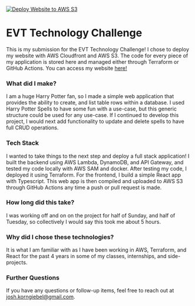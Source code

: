 [![Deploy Website to AWS S3](https://github.com/jkorn8/evt-challenge/actions/workflows/main.yaml/badge.svg)](https://github.com/jkorn8/evt-challenge/actions/workflows/main.yaml)

# EVT Technology Challenge
This is my submission for the EVT Technology Challenge! I chose to deploy my website with AWS Cloudfront and AWS S3. The code for every piece of my application is stored here and managed either through Terraform or GitHub Actions. You can access my website [here!](https://testbucket1282002.s3.us-west-1.amazonaws.com/index.html)

### What did I make?
I am a huge Harry Potter fan, so I made a simple web application that provides the ability to create, and list table rows within a database. I used Harry Potter Spells to have some fun with a use-case, but this generic structure could be used for any use-case. If I continued to develop this project, I would next add functionality to update and delete spells to have full CRUD operations.

### Tech Stack
I wanted to take things to the next step and deploy a full stack application! I built the backend using AWS Lambda, DynamoDB, and API Gateway, and tested my code locally with AWS SAM and docker. After testing my code, I deployed it using Terraform. 
For the frontend, I build a simple React app with Typescript. This web app is then compiled and uploaded to AWS S3 through GitHub Actions any time a push or pull request is made. 

### How long did this take?
I was working off and on on the project for half of Sunday, and half of Tuesday, so collectively I would say this took me about 5 hours.

### Why did I chose these technologies?
It is what I am familiar with as I have been working in AWS, Terraform, and React for the past 4 years in some of my classes, internships, and side-projects.

### Further Questions
If you have any questions or follow-up items, feel free to reach out at [josh.korngiebel@gmail.com](mailto:josh.korngiebel@gmail.com).
